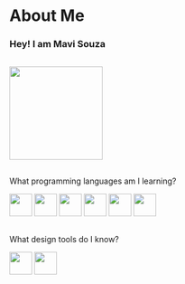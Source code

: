 # About Me
### Hey! I am Mavi Souza 

##
<div>
  <a href="https://github.com/MaviGeneticsPhD">
    <img height="165em" src="https://github-readme-stats.vercel.app/api/top-langs/?username=MaViGeneticsPhD&layout=compact&langs_count=7&theme=tokyonight"/>
  </a>
</div>

##
What programming languages am I learning?

<img src="https://cdn.jsdelivr.net/gh/devicons/devicon@latest/icons/python/python-original-wordmark.svg" width="40" height="40" /> <img src="https://cdn.jsdelivr.net/gh/devicons/devicon@latest/icons/rstudio/rstudio-original.svg" width="40" height="40" /> <img src="https://cdn.jsdelivr.net/gh/devicons/devicon@latest/icons/bash/bash-original.svg" width="40" height="40"/> <img src="https://cdn.jsdelivr.net/gh/devicons/devicon@latest/icons/fortran/fortran-original.svg" width="40" height="40"/> <img src="https://cdn.jsdelivr.net/gh/devicons/devicon@latest/icons/linux/linux-original.svg" width="40" height="40"/> <img src="https://cdn.jsdelivr.net/gh/devicons/devicon@latest/icons/markdown/markdown-original.svg" width="40" height="40"/>

##
What design tools do I know?

<img src="https://cdn.jsdelivr.net/gh/devicons/devicon@latest/icons/canva/canva-original.svg" width="40" height="40"/> <img src="https://research.msu.edu/sites/default/files/2023-07/BioRender-logo.jpg" width="40" height="40"/>
